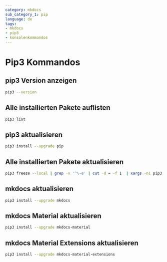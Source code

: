 ```yaml
---
category: mkdocs
sub_category_1: pip
language: de
tags:
- mkdocs
- pip3
- konsolenkommandos
---
```


# Pip3 Kommandos

## pip3 Version anzeigen

```bash
pip3 --version
```

## Alle installierten Pakete auflisten

```bash
pip3 list
```

## pip3 aktualisieren

```bash
pip3 install --upgrade pip
```

## Alle installierten Pakete aktualisieren

```bash
pip3 freeze --local | grep -v '^\-e' | cut -d = -f 1  | xargs -n1 pip3 install -U
```

## mkdocs aktualisieren

```bash
pip3 install --upgrade mkdocs
```

## mkdocs Material aktualisieren

```bash
pip3 install --upgrade mkdocs-material
```

## mkdocs Material Extensions aktualisieren

```bash
pip3 install --upgrade mkdocs-material-extensions
```
